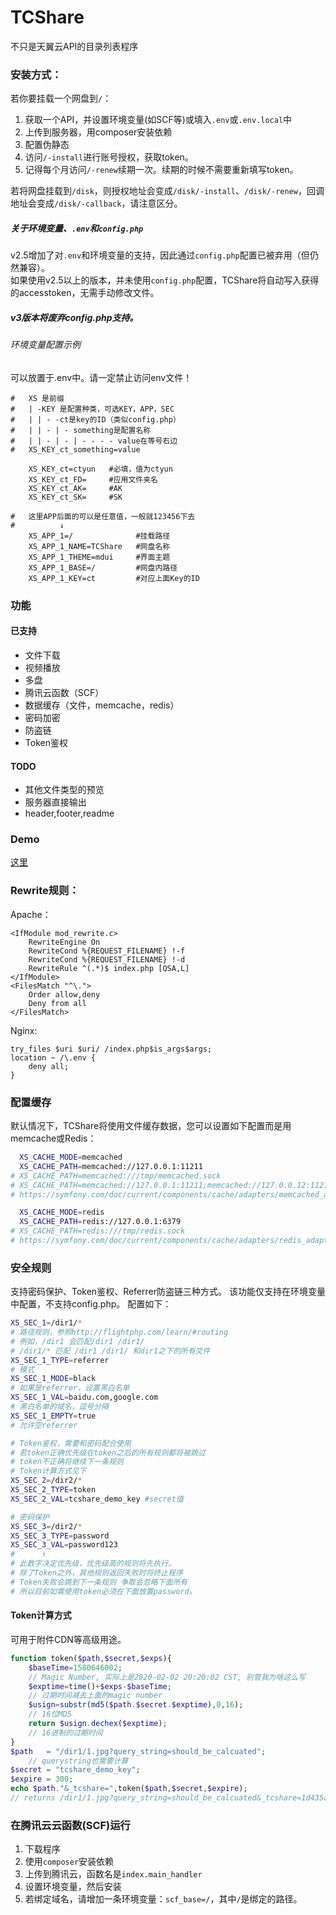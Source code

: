 # TCShare
不只是天翼云API的目录列表程序

### 安装方式：

若你要挂载一个网盘到`/`：

1. 获取一个API，并设置环境变量(如SCF等)或填入`.env`或`.env.local`中
2. 上传到服务器，用composer安装依赖
3. 配置伪静态
4. 访问`/-install`进行账号授权，获取token。
5. 记得每个月访问`/-renew`续期一次。续期的时候不需要重新填写token。

若将网盘挂载到`/disk`，则授权地址会变成`/disk/-install`、`/disk/-renew`，回调地址会变成`/disk/-callback`，请注意区分。

##### 关于环境变量、`.env`和`config.php`  
v2.5增加了对`.env`和环境变量的支持，因此通过`config.php`配置已被弃用（但仍然兼容）。  
如果使用v2.5以上的版本，并未使用`config.php`配置，TCShare将自动写入获得的accesstoken，无需手动修改文件。
##### v3版本将废弃config.php支持。

###### 环境变量配置示例
可以放置于.env中。请一定禁止访问env文件！
```shell
#   XS 是前缀
#   | -KEY 是配置种类，可选KEY，APP，SEC
#   | | - -ct是key的ID（类似config.php）
#   | | - | - something是配置名称
#   | | - | - | - - - - value在等号右边
#   XS_KEY_ct_something=value

    XS_KEY_ct=ctyun   #必填，值为ctyun
    XS_KEY_ct_FD=     #应用文件夹名
    XS_KEY_ct_AK=     #AK
    XS_KEY_ct_SK=     #SK

#   这里APP后面的可以是任意值，一般就123456下去
#          ↓
    XS_APP_1=/              #挂载路径
    XS_APP_1_NAME=TCShare   #网盘名称
    XS_APP_1_THEME=mdui     #界面主题
    XS_APP_1_BASE=/         #网盘内路径
    XS_APP_1_KEY=ct         #对应上面Key的ID

```

### 功能

#### 已支持
 - 文件下载
 - 视频播放
 - 多盘
 - 腾讯云函数（SCF）
 - 数据缓存（文件，memcache，redis）
 - 密码加密
 - 防盗链
 - Token鉴权

#### TODO
 - 其他文件类型的预览
 - 服务器直接输出
 - header,footer,readme

### Demo

[这里](http://env-3379049.cloud.cloudraft.cn/)

### Rewrite规则：

Apache：
```
<IfModule mod_rewrite.c>
    RewriteEngine On
    RewriteCond %{REQUEST_FILENAME} !-f
    RewriteCond %{REQUEST_FILENAME} !-d
    RewriteRule ^(.*)$ index.php [QSA,L]
</IfModule>
<FilesMatch "^\.">
    Order allow,deny
    Deny from all
</FilesMatch>
```
Nginx:
```
try_files $uri $uri/ /index.php$is_args$args;
location ~ /\.env {
    deny all;
}
```
### 配置缓存  
默认情况下，TCShare将使用文件缓存数据，您可以设置如下配置而是用memcache或Redis：
```bash
  XS_CACHE_MODE=memcached
  XS_CACHE_PATH=memcached://127.0.0.1:11211
# XS_CACHE_PATH=memcached:///tmp/memcached.sock
# XS_CACHE_PATH=memcached://127.0.0.1:11211;memcached://127.0.0.12:11211
# https://symfony.com/doc/current/components/cache/adapters/memcached_adapter.html

  XS_CACHE_MODE=redis
  XS_CACHE_PATH=redis://127.0.0.1:6379
# XS_CACHE_PATH=redis:///tmp/redis.sock
# https://symfony.com/doc/current/components/cache/adapters/redis_adapter.html
```

### 安全规则
支持密码保护、Token鉴权、Referrer防盗链三种方式。
该功能仅支持在环境变量中配置，不支持config.php。
配置如下：
```bash
XS_SEC_1=/dir1/* 
# 路径规则，参照http://flightphp.com/learn/#routing
# 例如，/dir1 会匹配/dir1 /dir1/
# /dir1/* 匹配 /dir1 /dir1/ 和dir1之下的所有文件
XS_SEC_1_TYPE=referrer
# 模式
XS_SEC_1_MODE=black
# 如果是referrer，设置黑白名单
XS_SEC_1_VAL=baidu.com,google.com
# 黑白名单的域名，逗号分隔
XS_SEC_1_EMPTY=true
# 允许空referrer

# Token鉴权，需要和密码配合使用
# 若token正确优先级在token之后的所有规则都将被跳过
# token不正确将继续下一条规则
# Token计算方式见下
XS_SEC_2=/dir2/*
XS_SEC_2_TYPE=token
XS_SEC_2_VAL=tcshare_demo_key #secret值

# 密码保护
XS_SEC_3=/dir2/*
XS_SEC_3_TYPE=password
XS_SEC_3_VAL=password123
#      ↑
# 此数字决定优先级，优先级高的规则将先执行。
# 除了Token之外，其他规则返回失败时将终止程序
# Token失败会跳到下一条规则 争取会忽略下面所有
# 所以目前如需使用token必须在下面放置password。
```
#### Token计算方式
可用于附件CDN等高级用途。
```php
function token($path,$secret,$exps){
    $baseTime=1580646002;        
    // Magic Number, 实际上是2020-02-02 20:20:02 CST, 别管我为啥这么写
    $exptime=time()+$exps-$baseTime;
    // 过期时间减去上面的magic number
    $usign=substr(md5($path.$secret.$exptime),0,16);
    // 16位MD5
    return $usign.dechex($exptime);
    // 16进制的过期时间
}
$path   = "/dir1/1.jpg?query_string=should_be_calcuated";
    // querystring也需要计算
$secret = "tcshare_demo_key";
$expire = 300;
echo $path."&_tcshare=",token($path,$secret,$expire);
// returns /dir1/1.jpg?query_string=should_be_calcuated&_tcshare=1d435a917e04e8c824eb21
```
### 在腾讯云云函数(SCF)运行

1. 下载程序
2. 使用`composer`安装依赖
3. 上传到腾讯云，函数名是`index.main_handler`
4. 设置环境变量，然后安装
5. 若绑定域名，请增加一条环境变量：`scf_base=/`，其中`/`是绑定的路径。